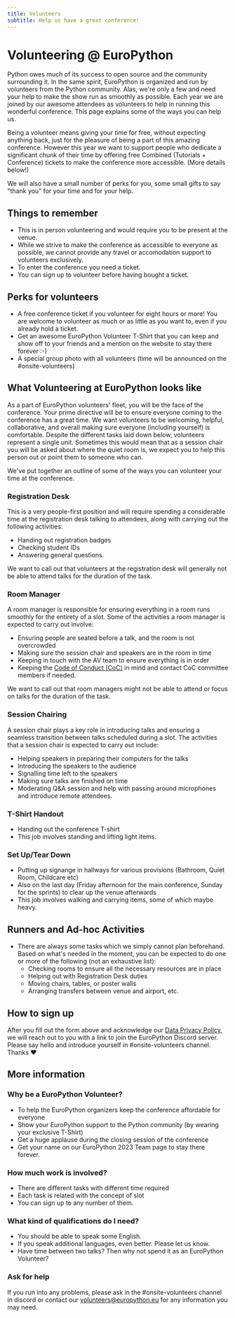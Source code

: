 ```yaml
---
title: Volunteers
subtitle: Help us have a great conference!
---
```


# Volunteering @ EuroPython

Python owes much of its success to open source and the community surrounding it. In the same spirit, EuroPython is organized and run by volunteers from the Python community. Alas, we're only a few and need your help to make the show run as smoothly as possible. Each year we are joined by our awesome attendees as volunteers to help in running this wonderful conference. This page explains some of the ways you can help us.

Being a volunteer means giving your time for free, without expecting anything back, just for the pleasure of being a part of this amazing conference. However this year we want to support people who dedicate a significant chunk of their time by offering free Combined (Tutorials + Conference) tickets to make the conference more accessible. (More details below!)

We will also have a small number of perks for you, some small gifts to say "thank you" for your time and for your help.


## Things to remember

  - This is in person volunteering and would require you to be present at the venue.
  - While we strive to make the conference as accessible to everyone as possible, we cannot provide any travel or accomodation support to volunteers exclusively.
  - To enter the conference you need a ticket.
  - You can sign up to volunteer before having bought a ticket.


## Perks for volunteers

  - A free conference ticket if you volunteer for eight hours or more! You are welcome to volunteer as much or as little as you want to, even if you already hold a ticket.
  - Get an awesome EuroPython Volunteer T-Shirt that you can keep and show off to your friends and a mention on the website to stay there forever :-)
  - A special group photo with all volunteers (time will be announced on the #onsite-volunteers)


## What Volunteering at EuroPython looks like

As a part of EuroPython volunteers' fleet, you will be the face of the conference. Your prime directive will be to ensure everyone coming to the conference has a great time. We want volunteers to be welcoming, helpful, collaborative, and overall making sure everyone (including yourself) is comfortable. Despite the different tasks laid down below, volunteers represent a single unit. Sometimes this would mean that as a session chair you will be asked about where the quiet room is, we expect you to help this person out or point them to someone who can.

We've put together an outline of some of the ways you can volunteer your time at the conference.

### Registration Desk

This is a very people-first position and will require spending a considerable time at the registration desk talking to attendees, along with carrying out the following activities:

  - Handing out registration badges
  - Checking student IDs
  - Answering general questions.

We want to call out that volunteers at the registration desk will generally not be able to attend talks for the duration of the task.

### Room Manager

A room manager is responsible for ensuring everything in a room runs smoothly for the entirety of a slot. Some of the activities a room manager is expected to carry out involve:

  - Ensuring people are seated before a talk, and the room is not overcrowded
  - Making sure the session chair and speakers are in the room in time
  - Keeping in touch with the AV team to ensure everything is in order
  - Keeping the [Code of Conduct (CoC)](https://www.europython-society.org/coc/) in mind and contact CoC committee members if needed.

We want to call out that room managers might not be able to attend or focus on talks for the duration of the task.

### Session Chairing

A session chair plays a key role in introducing talks and ensuring a seamless transition between talks scheduled during a slot. The activities that a session chair is expected to carry out include:

  - Helping speakers in preparing their computers for the talks
  - Introducing the speakers to the audience
  - Signalling time left to the speakers
  - Making sure talks are finished on time
  - Moderating Q&A session and help with passing around microphones and introduce remote attendees.

### T-Shirt Handout

  - Handing out the conference T-shirt
  - This job involves standing and lifting light items.

### Set Up/Tear Down

  - Putting up signange in hallways for various provisions (Bathroom, Quiet Room, Childcare etc)
  - Also on the last day (Friday afternoon for the main conference, Sunday for the sprints) to clear up the venue afterwards
  - This job involves walking and carrying items, some of which maybe heavy.

## Runners and Ad-hoc Activities

  - There are always some tasks which we simply cannot plan beforehand. Based on what's needed in the moment, you can be expected to do one or more of the following (not an exhaustive list):
    * Checking rooms to ensure all the necessary resources are in place
    * Helping out with Registration Desk duties
    * Moving chairs, tables, or poster walls
    * Arranging transfers between venue and airport, etc.

## How to sign up

<div style={{textAlign: "center", marginBottom: 8}}>
<ButtonWithTitle title="Interested in Volunteering?" text="Register your interest now!" href="https://forms.gle/tmNgWU3rgLbPAVLC9" /></div>

After you fill out the form above and acknowledge our [Data Privacy Policy](https://docs.google.com/forms/d/e/1FAIpQLSdNTLsFn-YKD4l6icY4NEhmVG5JRyawm-QcvZUQ9HSylEXldw/viewform), we will reach out to you with a link to join the EuroPython Discord server. Please say hello and introduce yourself in #onsite-volunteers channel. Thanks ❤️

## More information

### Why be a EuroPython Volunteer?

  - To help the EuroPython organizers keep the conference affordable for everyone
  - Show your EuroPython support to the Python community (by wearing your exclusive T-Shirt)
  - Get a huge applause during the closing session of the conference
  - Get your name on our EuroPython 2023 Team page to stay there forever.

### How much work is involved?

  - There are different tasks with different time required
  - Each task is related with the concept of slot
  - You can sign up to any number of them.

### What kind of qualifications do I need?

  - You should be able to speak some English.
  - If you speak additional languages, even better. Please let us know.
  - Have time between two talks? Then why not spend it as an EuroPython Volunteer?

### Ask for help

If you run into any problems, please ask in the #onsite-volunteers channel in discord or contact our volunteers@europython.eu for any information you may need.
